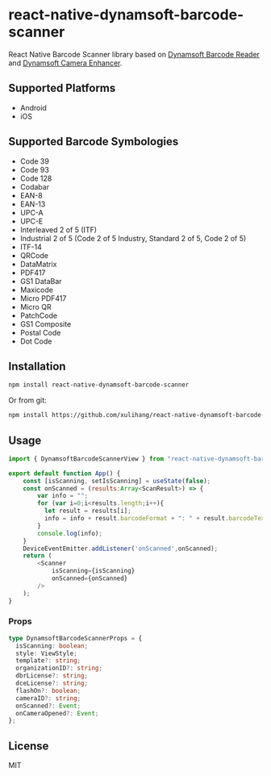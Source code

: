 # react-native-dynamsoft-barcode-scanner

React Native Barcode Scanner library based on [Dynamsoft Barcode Reader](https://www.dynamsoft.com/barcode-reader/overview/) and [Dynamsoft Camera Enhancer](https://www.dynamsoft.com/camera-enhancer/overview/).

## Supported Platforms

* Android
* iOS

## Supported Barcode Symbologies

* Code 39
* Code 93
* Code 128
* Codabar
* EAN-8
* EAN-13
* UPC-A
* UPC-E
* Interleaved 2 of 5 (ITF)
* Industrial 2 of 5 (Code 2 of 5 Industry, Standard 2 of 5, Code 2 of 5)
* ITF-14 
* QRCode
* DataMatrix
* PDF417
* GS1 DataBar
* Maxicode
* Micro PDF417
* Micro QR
* PatchCode
* GS1 Composite
* Postal Code
* Dot Code

## Installation

```sh
npm install react-native-dynamsoft-barcode-scanner
```

Or from git:

```sh
npm install https://github.com/xulihang/react-native-dynamsoft-barcode-scanner
```

## Usage

```js
import { DynamsoftBarcodeScannerView } from "react-native-dynamsoft-barcode-scanner";

export default function App() {
    const [isScanning, setIsScanning] = useState(false);
    const onScanned = (results:Array<ScanResult>) => {
        var info = "";
        for (var i=0;i<results.length;i++){
          let result = results[i];
          info = info + result.barcodeFormat + ": " + result.barcodeText + "\n";
        }
        console.log(info);
    }
    DeviceEventEmitter.addListener('onScanned',onScanned);
    return (
        <Scanner 
            isScanning={isScanning}
            onScanned={onScanned}
        />
    );
}
```

### Props

```ts
type DynamsoftBarcodeScannerProps = {
  isScanning: boolean;
  style: ViewStyle;
  template?: string;
  organizationID?: string;
  dbrLicense?: string;
  dceLicense?: string;
  flashOn?: boolean;
  cameraID?: string;
  onScanned?: Event;
  onCameraOpened?: Event;
};
```

## License

MIT

